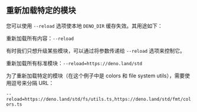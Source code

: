 ## 重新加载特定的模块

您可以使用 `--reload` 选项使本地 `DENO_DIR` 缓存失效。其用途如下：

重新加载所有内容：`--reload`

有时我们只想升级某些模块，可以通过将参数传递给 `--reload` 选项来控制它。

重新加载所有标准模块：`--reload=https://deno.land/std`

为了重新加载特定的模块（在这个例子中是 colors 和 file system utils），需要使用逗号来分隔 URL：

`--reload=https://deno.land/std/fs/utils.ts,https://deno.land/std/fmt/colors.ts`